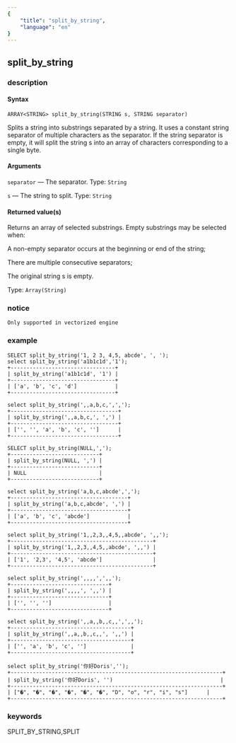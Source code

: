 ```yaml
---
{
    "title": "split_by_string",
    "language": "en"
}
---
```


<!-- 
Licensed to the Apache Software Foundation (ASF) under one
or more contributor license agreements.  See the NOTICE file
distributed with this work for additional information
regarding copyright ownership.  The ASF licenses this file
to you under the Apache License, Version 2.0 (the
"License"); you may not use this file except in compliance
with the License.  You may obtain a copy of the License at
  http://www.apache.org/licenses/LICENSE-2.0
Unless required by applicable law or agreed to in writing,
software distributed under the License is distributed on an
"AS IS" BASIS, WITHOUT WARRANTIES OR CONDITIONS OF ANY
KIND, either express or implied.  See the License for the
specific language governing permissions and limitations
under the License.
-->

## split_by_string 

<version since="1.2.2">
</version>

### description

#### Syntax

`ARRAY<STRING> split_by_string(STRING s, STRING separator)`

Splits a string into substrings separated by a string. It uses a constant string separator of multiple characters as the separator. If the string separator is empty, it will split the string s into an array of characters corresponding to a single byte.

#### Arguments
`separator` — The separator. Type: `String`

`s` — The string to split. Type: `String`

#### Returned value(s)

Returns an array of selected substrings. Empty substrings may be selected when:

A non-empty separator occurs at the beginning or end of the string;

There are multiple consecutive separators;

The original string s is empty.

Type: `Array(String)`

### notice

`Only supported in vectorized engine`

### example

```
SELECT split_by_string('1, 2 3, 4,5, abcde', ', ');
select split_by_string('a1b1c1d','1');
+---------------------------------+
| split_by_string('a1b1c1d', '1') |
+---------------------------------+
| ['a', 'b', 'c', 'd']            |
+---------------------------------+

select split_by_string(',,a,b,c,',',');
+----------------------------------+
| split_by_string(',,a,b,c,', ',') |
+----------------------------------+
| ['', '', 'a', 'b', 'c', '']      |
+----------------------------------+

SELECT split_by_string(NULL,',');
+----------------------------+
| split_by_string(NULL, ',') |
+----------------------------+
| NULL                       |
+----------------------------+

select split_by_string('a,b,c,abcde',',');
+-------------------------------------+
| split_by_string('a,b,c,abcde', ',') |
+-------------------------------------+
| ['a', 'b', 'c', 'abcde']            |
+-------------------------------------+

select split_by_string('1,,2,3,,4,5,,abcde', ',,');
+---------------------------------------------+
| split_by_string('1,,2,3,,4,5,,abcde', ',,') |
+---------------------------------------------+
| ['1', '2,3', '4,5', 'abcde']                |
+---------------------------------------------+

select split_by_string(',,,,',',,');
+-------------------------------+
| split_by_string(',,,,', ',,') |
+-------------------------------+
| ['', '', '']                  |
+-------------------------------+

select split_by_string(',,a,,b,,c,,',',,');
+--------------------------------------+
| split_by_string(',,a,,b,,c,,', ',,') |
+--------------------------------------+
| ['', 'a', 'b', 'c', '']              |
+--------------------------------------+

select split_by_string('你好Doris','');
+-------------------------------------------------------------------+
| split_by_string('你好Doris', '')                                  |
+-------------------------------------------------------------------+
| ["�", "�", "�", "�", "�", "�", "D", "o", "r", "i", "s"]      |
+-------------------------------------------------------------------+
```
### keywords

SPLIT_BY_STRING,SPLIT